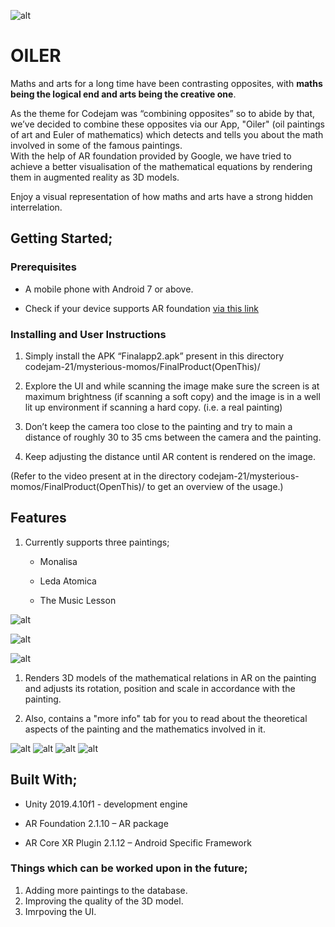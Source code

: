 ![alt](logo.png)

# OILER 

Maths and arts for a long time have been contrasting opposites, with **maths being the logical end and arts being the creative one**. 

As the theme for Codejam was “combining opposites” so to abide by that, we’ve decided to combine these opposites via our App, "Oiler" (oil paintings of art and Euler of mathematics) which detects and tells you about the math involved in some of the famous paintings.                                                                                             
With the help of AR foundation provided by Google, we have tried to achieve a better visualisation of the mathematical equations by rendering them in augmented reality as 3D models. 

Enjoy a visual representation of how maths and arts have a strong hidden interrelation.

## Getting Started;

### Prerequisites

* A mobile phone with Android 7 or above.

* Check if your device supports AR foundation [via this link](https://developers.google.com/ar/discover/supported-devices)

### Installing and User Instructions
1. Simply install the APK “Finalapp2.apk” present in this directory
codejam-21/mysterious-momos/FinalProduct(OpenThis)/

1.	Explore the UI and while scanning the image make sure the screen is at maximum brightness (if scanning a soft copy) and the image is in a well lit up environment if scanning a hard copy. (i.e. a real painting)
1.	Don’t keep the camera too close to the painting and try to main a distance of roughly  30 to 35 cms between the camera and the painting.
   1.	Keep adjusting the distance until AR content is rendered on the image.

(Refer to the video present at in the directory codejam-21/mysterious-momos/FinalProduct(OpenThis)/ to get an overview of the usage.)


## Features

1. Currently supports three paintings; 
   
   * Monalisa

   * Leda Atomica

   * The Music Lesson

![alt](Mona%20Lisa.jpg)

![alt](LedaAtomica.jpg)

![alt](TheMusicLesson.jpg)

1. Renders 3D models of the mathematical relations in AR on the painting and adjusts its rotation, position and scale in accordance with the painting. 

1. Also, contains a "more info" tab for you to read about the theoretical aspects of the painting and the mathematics involved in it.

![alt](1%20(2).jpg)
![alt](2.jpg)
![alt](3.jpg)
![alt](4.jpg)

## Built With;

* Unity 2019.4.10f1 - development engine

* AR Foundation 2.1.10 – AR package

* AR Core XR Plugin 2.1.12 – Android Specific Framework

### Things which can be worked upon in the future;
1. Adding more paintings to the database.
2. Improving the quality of the 3D model.
3. Imrpoving the UI.

